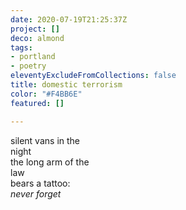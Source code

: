 ```yaml
---
date: 2020-07-19T21:25:37Z
project: []
deco: almond
tags:
- portland
- poetry
eleventyExcludeFromCollections: false
title: domestic terrorism
color: "#F4BB6E"
featured: []

---
```

silent vans in the  
         night  
the long arm of the  
         law  
bears a tattoo:  
         _never forget_